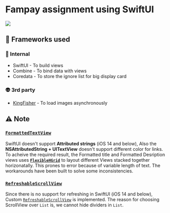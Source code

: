 # Fampay assignment using SwiftUI

![](https://github.com/devwaseem/Fampay-assignment-iOS-SwiftUI/raw/main/github%20assets/app.gif)

## 📡  Frameworks used
### 🍎 Internal
 - SwiftUI - To build views
 - Combine - To bind data with views
 - Coredata - To store the ignore list for big display card
### 👽 3rd party
 - [KingFisher](https://github.com/onevcat/Kingfisher) - To load images asynchronously


## ⚠️ Note
### [`FormattedTextView`](https://github.com/devwaseem/Fampay-assignment-iOS-SwiftUI/blob/main/Fampay%20assignment/Views/ContextualCards/BigDisplayContextualCard/FormattedTextView.swift)
SwiftUI doesn't support **Attributed strings** (iOS 14 and below), Also the **NSAttributedString + UITextView** doesn't support different color for links.
To acheive the required result, the Formatted title and Formatted Desription views uses **[`FlexibleHGrid`](https://github.com/devwaseem/Fampay-assignment-iOS-SwiftUI/blob/main/Fampay%20assignment/Views/FlexibleHGrid.swift)** to layout different Views stacked together horizonatally. This prones to error because of variable length of text. The workarounds have been built to solve some inconsistencies.

### [`RefreshableScrollView`](https://github.com/devwaseem/Fampay-assignment-iOS-SwiftUI/blob/main/Fampay%20assignment/Views/RefreshableScrollView.swift)
Since there is no support for refreshing in SwiftUI (iOS 14 and below), Custom [`RefreshableScrollView`](https://github.com/devwaseem/Fampay-assignment-iOS-SwiftUI/blob/main/Fampay%20assignment/Views/RefreshableScrollView.swift) is implemented. The reason for choosing ScrollView over `List` is, we cannot hide dividers in `List`.

 
 
